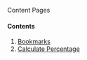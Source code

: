 Content Pages


#### Contents

1. [Bookmarks](./articles/bookmark.md)
2. [Calculate Percentage](./articles/cal-stock.html)

